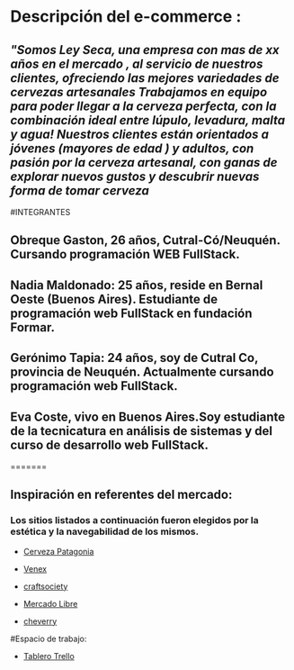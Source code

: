 # Descripción del e-commerce : 
## *"Somos Ley Seca, una empresa con mas de xx años en el mercado  , al servicio de nuestros clientes, ofreciendo las mejores variedades de cervezas artesanales Trabajamos en equipo para poder llegar a la cerveza perfecta, con la combinación ideal entre lúpulo, levadura, malta y agua! Nuestros clientes están orientados a jóvenes (mayores de edad ) y adultos, con pasión por la cerveza artesanal, con ganas de explorar nuevos gustos y descubrir nuevas forma de tomar cerveza*


 >

#INTEGRANTES
## Obreque Gaston, 26 años, Cutral-Có/Neuquén. Cursando programación WEB FullStack.
## Nadia Maldonado: 25 años, reside en Bernal Oeste (Buenos Aires). Estudiante de programación web FullStack en fundación Formar. 
## Gerónimo Tapia: 24 años, soy de Cutral Co, provincia de Neuquén. Actualmente cursando programación web FullStack.
## Eva Coste, vivo en Buenos Aires.Soy estudiante de la tecnicatura en análisis de sistemas y del curso de desarrollo web FullStack.
=======
  
## Inspiración en referentes del mercado: 
### Los sitios listados a continuación fueron elegidos por la estética y la navegabilidad de los mismos. 
* [Cerveza Patagonia](https://www.cervezapatagonia.com.ar/)

* [Venex](https://www.venex.com.ar/)

* [craftsociety](https://www.craftsociety.com.ar/?gclid=CjwKCAjwquWVBhBrEiwAt1KmwvvwFtQrqSaOs3-Ecn_1KBAO6OcjoElNSsuIP24uRLH1i5PFdshIcxoCe9MQAvD_BwE)

* [Mercado Libre](https://www.mercadolibre.com.ar/#from=homecom)

* [cheverry](https://cheverry.com.ar/)
>

#Espacio de trabajo:
* [Tablero Trello](https://trello.com/b/1eBA106j)